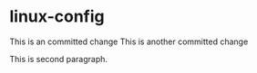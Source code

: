 # linux-config
This is an committed change
This is another committed change

This is second paragraph.
